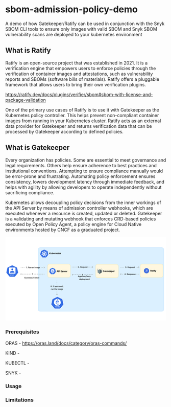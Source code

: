 # sbom-admission-policy-demo

A demo of how Gatekeeper/Ratify can be used in conjunction with the Snyk SBOM CLI tools to ensure only images with valid SBOM and Snyk SBOM vulnerability scans are deployed to your kubernetes environment

## What is Ratify

Ratify is an open-source project that was established in 2021. It is a verification engine that empowers users to enforce policies through the verification of container images and attestations, such as vulnerability reports and SBOMs (software bills of materials). Ratify offers a pluggable framework that allows users to bring their own verification plugins.

<https://ratify.dev/docs/plugins/verifier/sbom#sbom-with-license-and-package-validation>

One of the primary use cases of Ratify is to use it with Gatekeeper as the Kubernetes policy controller. This helps prevent non-compliant container images from running in your Kubernetes cluster. Ratify acts as an external data provider for Gatekeeper and returns verification data that can be processed by Gatekeeper according to defined policies.

## What is Gatekeeper

Every organization has policies. Some are essential to meet governance and legal requirements. Others help ensure adherence to best practices and institutional conventions. Attempting to ensure compliance manually would be error-prone and frustrating. Automating policy enforcement ensures consistency, lowers development latency through immediate feedback, and helps with agility by allowing developers to operate independently without sacrificing compliance.

Kubernetes allows decoupling policy decisions from the inner workings of the API Server by means of admission controller webhooks, which are executed whenever a resource is created, updated or deleted. Gatekeeper is a validating and mutating webhook that enforces CRD-based policies executed by Open Policy Agent, a policy engine for Cloud Native environments hosted by CNCF as a graduated project.

![gatekeeper/ratify diagram ref:https://techcommunity.microsoft.com/t5/microsoft-developer-community/use-ratify-to-prevent-non-compliant-container-images-from/ba-p/4008730 ](image.png)

### Prerequisites

ORAS - https://oras.land/docs/category/oras-commands/

KIND -

KUBECTL -

SNYK -

### Usage

### Limitations
